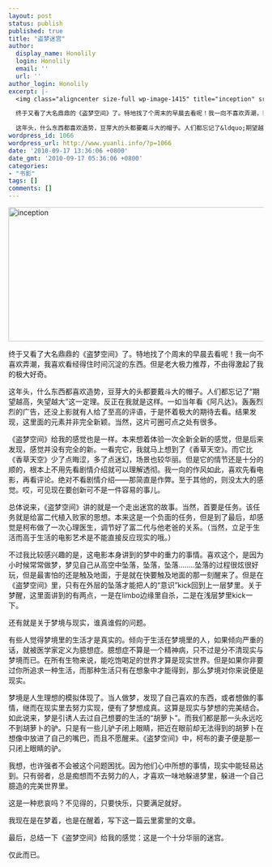 ```yaml
---
layout: post
status: publish
published: true
title: "盗梦迷宫"
author:
  display_name: Honolily
  login: Honolily
  email: ''
  url: ''
author_login: Honolily
excerpt: |-
  <img class="aligncenter size-full wp-image-1415" title="inception" src="http:&#47;&#47;www.yuanli.info&#47;wp-content&#47;uploads&#47;2010&#47;09&#47;inception.jpg" alt="inception" width="550" height="265" &#47;>

  终于又看了大名鼎鼎的《盗梦空间》了。特地找了个周末的早晨去看呢！我一向不喜欢弄潮，我喜欢看经得住时间沉淀的东西。但是老大极力推荐，不由得激起了我的极大好奇。

  这年头，什么东西都喜欢造势，豆芽大的头都要戴斗大的帽子。人们都忘记了&ldquo;期望越高，失望越大&rdquo;这一定理。反正在我就是这样。一如当年看《阿凡达》。轰轰烈烈的广告，还没上影就有人给了至高的评语，于是怀着极大的期待去看。结果发现，这里面的元素并非完全新颖。当然，这片可圈可点之处有很多。
wordpress_id: 1066
wordpress_url: http://www.yuanli.info/?p=1066
date: '2010-09-17 13:36:06 +0800'
date_gmt: '2010-09-17 05:36:06 +0800'
categories:
- "书影"
tags: []
comments: []
---
```

<p><img class="aligncenter size-full wp-image-1415" title="inception" src="http:&#47;&#47;www.yuanli.info&#47;wp-content&#47;uploads&#47;2010&#47;09&#47;inception.jpg" alt="inception" width="550" height="265" &#47;></p>
<p>终于又看了大名鼎鼎的《盗梦空间》了。特地找了个周末的早晨去看呢！我一向不喜欢弄潮，我喜欢看经得住时间沉淀的东西。但是老大极力推荐，不由得激起了我的极大好奇。</p>
<p>这年头，什么东西都喜欢造势，豆芽大的头都要戴斗大的帽子。人们都忘记了&ldquo;期望越高，失望越大&rdquo;这一定理。反正在我就是这样。一如当年看《阿凡达》。轰轰烈烈的广告，还没上影就有人给了至高的评语，于是怀着极大的期待去看。结果发现，这里面的元素并非完全新颖。当然，这片可圈可点之处有很多。<a id="more"></a><a id="more-1066"></a></p>
<p>《盗梦空间》给我的感觉也是一样。本来想着体验一次全新全新的感觉，但是后来发现，感觉并没有完全的新。一看完它，我就马上想到了《香草天空》。而它比《香草天空》少了点晦涩，多了点迷幻，场景也较华丽。但是它的情节还是十分的顺的，根本上不用先看剧情介绍就可以理解透彻。我一向的作风如此，喜欢先看电影，再看评论。绝对不看剧情介绍&mdash;&mdash;那简直是作弊。至于其他的，则没太大的感觉。哎，可见现在要创新可不是一件容易的事儿。</p>
<p>总体说来，《盗梦空间》讲的就是一个走出迷宫的故事。当然，首要是任务。该任务就是给富二代植入败家的思想。本来这是一个负面的任务，但是到了最后，却感觉是柯布做了一次心理医生，调节好了富二代与他老爸的关系。（当然，立足于生活而高于生活的电影艺术是不能直接反应现实的哦。）</p>
<p>不过我比较感兴趣的是，这电影本身讲到的梦中的重力的事情。喜欢这个，是因为小时候常常做梦，梦见自己从高空中坠落，坠落，坠落........坠落的过程很炫很好玩，但是最害怕的还是触及地面，于是就在快要触及地面的那一刻醒来了。但是在《盗梦空间》里，只有在外层的坠落才能把人的&ldquo;意识&rdquo;kick回到上一层梦里。关于梦醒，这里面讲到的有两点，一是在limbo边缘里自杀，二是在浅层梦里kick一下。</p>
<p>还有就是关于梦境与现实，谁真谁假的问题。</p>
<p>有些人觉得梦境里的生活才是真实的。倾向于生活在梦境里的人，如果倾向严重的话，就被医学家定义为臆想症。臆想症不算是一个精神病，只不过是分不清现实与梦境而已。在所有生物来说，能吃饱喝足的世界才算是现实世界。但是如果你非要过你所追求一种生活，而那种生活只有在想象中才能得到，那么梦境对你来说便是现实。</p>
<p>梦境是人生理想的模拟体现了。当人做梦，发现了自己喜欢的东西，或者想做的事情，继而在现实里去努力实现，便有了梦想成真。这算是现实与梦想的完美结合。如此说来，梦是引诱人去过自己想要的生活的&ldquo;胡萝卜&rdquo;。而我们都是那一头永远吃不到胡萝卜的驴。只是有一些儿驴子闭上眼睛，把近在眼前却无法得到的胡萝卜在想像中放进了自己的嘴巴，而且不愿醒来。《盗梦空间》中，柯布的妻子便是那一只闭上眼睛的驴。</p>
<p>我想，也许强者不会被这个问题困扰。因为他们心中所想的事情，现实中能轻易达到。只有弱者，总是痴想而不去努力的人，才喜欢一味地躲进梦里，躲进一个自己臆造的完美世界里。</p>
<p>这是一种悲哀吗？不见得的，只要快乐，只要满足就好。</p>
<p>我现在是在梦着，也是在醒着，写下这一篇云里雾里的文章。</p>
<p>最后，总结一下《盗梦空间》给我的感觉：这是一个十分华丽的迷宫。</p>
<p>仅此而已。</p>
